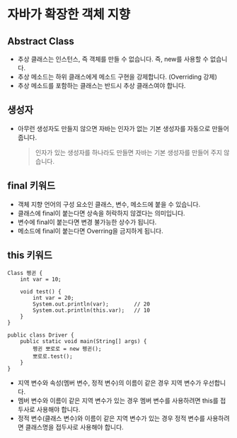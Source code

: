 # 자바가 확장한 객체 지향

## Abstract Class
* 추상 클래스는 인스턴스, 즉 객체를 만들 수 없습니다. 즉, new를 사용할 수 없습니다.
* 추상 메소드는 하위 클래스에게 메소드 구현을 강제합니다. (Overriding 강제)
* 추상 메소드를 포함하는 클래스는 반드시 추상 클래스여야 합니다.

## 생성자
* 아무런 생성자도 만들지 않으면 자바는 인자가 없는 기본 생성자를 자동으로 만들어줍니다.
    > 인자가 있는 생성자를 하나라도 만들면 자바는 기본 생성자를 만들어 주지 않습니다.

## final 키워드
* 객체 지향 언어의 구성 요소인 클래스, 변수, 메소드에 붙을 수 있습니다.
* 클래스에 final이 붙는다면 상속을 허락하지 않겠다는 의미입니다.
* 변수에 final이 붙는다면 변경 불가능한 상수가 됩니다.
* 메소드에 final이 붙는다면 Overring을 금지하게 됩니다.

## this 키워드
```
Class 펭귄 {
    int var = 10;
    
    void test() {
        int var = 20;
        System.out.println(var);        // 20
        System.out.println(this.var);   // 10
    }
}

public class Driver {
    public static void main(String[] args) {
        펭귄 뽀로로 = new 펭귄();
        뽀로로.test();
    }
}
```
* 지역 변수와 속성(멤버 변수, 정적 변수)의 이름이 같은 경우 지역 변수가 우선합니다.
* 멤버 변수와 이름이 같은 지역 변수가 있는 경우 멤버 변수를 사용하려면 this를 접두사로 사용해야 합니다.
* 정적 변수(클래스 변수)와 이름이 같은 지역 변수가 있는 경우 정적 변수를 사용하려면 클래스명을 접두사로 사용해야 합니다.


